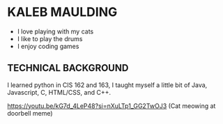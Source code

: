 # KALEB MAULDING
* I love playing with my cats
* I like to play the drums
* I enjoy coding games

## TECHNICAL BACKGROUND

I learned python in CIS 162 and 163, I taught myself a little bit of Java, Javascript, C, HTML/CSS, and C++.

https://youtu.be/kG7d_4LeP48?si=nXuLTp1_GG2TwOJ3 (Cat meowing at doorbell meme)